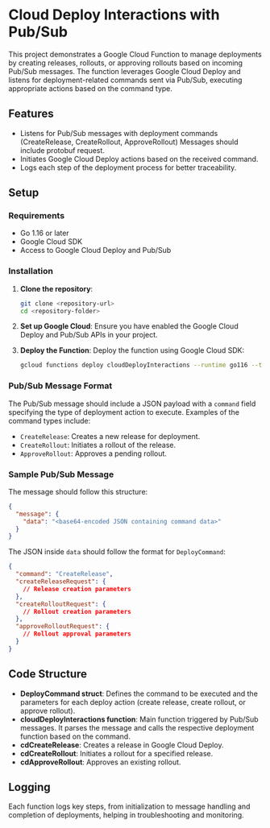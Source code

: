 
# Cloud Deploy Interactions with Pub/Sub

This project demonstrates a Google Cloud Function to manage deployments by creating releases, rollouts, or approving rollouts based on incoming Pub/Sub messages. The function leverages Google Cloud Deploy and listens for deployment-related commands sent via Pub/Sub, executing appropriate actions based on the command type.

## Features

- Listens for Pub/Sub messages with deployment commands (CreateRelease, CreateRollout, ApproveRollout) Messages should include protobuf request.
- Initiates Google Cloud Deploy actions based on the received command.
- Logs each step of the deployment process for better traceability.

## Setup

### Requirements

- Go 1.16 or later
- Google Cloud SDK
- Access to Google Cloud Deploy and Pub/Sub

### Installation

1. **Clone the repository**:

   ```bash
   git clone <repository-url>
   cd <repository-folder>
   ```

2. **Set up Google Cloud**:
   Ensure you have enabled the Google Cloud Deploy and Pub/Sub APIs in your project.

3. **Deploy the Function**:
   Deploy the function using Google Cloud SDK:

   ```bash
   gcloud functions deploy cloudDeployInteractions --runtime go116 --trigger-event-type google.cloud.pubsub.topic.v1.messagePublished --trigger-resource YOUR_TOPIC_NAME
   ```

### Pub/Sub Message Format

The Pub/Sub message should include a JSON payload with a `command` field specifying the type of deployment action to execute. Examples of the command types include:

- `CreateRelease`: Creates a new release for deployment.
- `CreateRollout`: Initiates a rollout of the release.
- `ApproveRollout`: Approves a pending rollout.

### Sample Pub/Sub Message

The message should follow this structure:

```json
{
  "message": {
    "data": "<base64-encoded JSON containing command data>"
  }
}
```

The JSON inside `data` should follow the format for `DeployCommand`:

```json
{
  "command": "CreateRelease",
  "createReleaseRequest": {
    // Release creation parameters
  },
  "createRolloutRequest": {
    // Rollout creation parameters
  },
  "approveRolloutRequest": {
    // Rollout approval parameters
  }
}
```

## Code Structure

- **DeployCommand struct**: Defines the command to be executed and the parameters for each deploy action (create release, create rollout, or approve rollout).
- **cloudDeployInteractions function**: Main function triggered by Pub/Sub messages. It parses the message and calls the respective deployment function based on the command.
- **cdCreateRelease**: Creates a release in Google Cloud Deploy.
- **cdCreateRollout**: Initiates a rollout for a specified release.
- **cdApproveRollout**: Approves an existing rollout.

## Logging

Each function logs key steps, from initialization to message handling and completion of deployments, helping in troubleshooting and monitoring.
